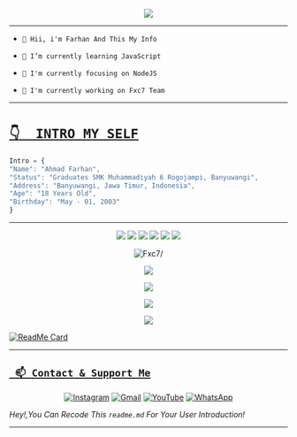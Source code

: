 <p align="center">
  <a href="https://github.com/Fxc7"><img src="https://cardivo.vercel.app/api?name=Fxc7&description=Hi,%20i%27m%20Farhan%20and%20i%27m%20just%20a%20newbie%20programmer%20Nice%20to%20meet%20you%20👋&image=https://encrypted-tbn0.gstatic.com/images?q=tbn:ANd9GcQim_SGX18GNe6nkzSpWSVwsHeQTWA9iNTN9Q&usqp=CAU&backgroundColor=%23ecf0f1&instagram=only_fxc7&github=Fxc7&pattern=leaf&colorPattern=%23eaeaea" /><a>
</p>

___
- ```👋 Hii, i'm Farhan And This My Info``` 

- ```🌱 I’m currently learning JavaScript ```

- ```👀 I'm currently focusing on NodeJS ```

- ```📝 I'm currently working on Fxc7 Team ```
___

# [`👇  INTRO MY SELF`](https://fxc7-api.herokuapp.com)
```js
Intro = {
"Name": "Ahmad Farhan",
"Status": "Graduates SMK Muhammadiyah 6 Rogojampi, Banyuwangi",
"Address": "Banyuwangi, Jawa Timur, Indonesia",
"Age": "18 Years Old",
"Birthday": "May - 01, 2003"
}
```
___

<p align="center">
  <img src="https://img.shields.io/badge/-JavaScript-black?style=flat-square&logo=javascript" />
  <img src="https://img.shields.io/badge/-Node.js-black?style=flat-square&logo=Node.js" />
  <img src="https://img.shields.io/badge/-HTML5-black?style=flat-square&logo=html5&logoColor=e34f26" />
  <img src="https://img.shields.io/badge/-CSS3-black?style=flat-square&logo=css3&logoColor=1572b6" />
  <img src="https://img.shields.io/badge/-Git-black?style=flat-square&logo=git" />
  <img src="https://img.shields.io/badge/-GitHub-black?style=flat-square&logo=github" /> <br>
</p>

<p align=center> <img src=https://visitor-badge.glitch.me/badge?page_id=Fxc7 alt=Fxc7/> </p>

<p align="center">
  <a href="https://github.com/Fxc7"><img src="https://github-readme-stats.vercel.app/api?username=Fxc7&theme=tokyonight&show_icons=true" /></a>
</p>

<p align="center">
  <a href="https://github.com/Fxc7"><img src="https://github-readme-streak-stats.herokuapp.com?user=Fxc7&theme=tokyonight&hide_border=false&properties=background&border=%239611C5FF" /><a>
</p>
  
<p align="center">
  <a href="https://github.com/Fxc7"><img src="https://github-readme-stats.vercel.app/api/top-langs?username=Fxc7&theme=tokyonight&layout=compact" /></a>
</p>
  
<p align="center">
  <a href="https://github.com/Fxc7"><img src="https://github-profile-trophy.vercel.app/?username=Fxc7&theme=radical&margin-w=20&no-bg=true&no-frame=false" /><a>
</p>
  
[![ReadMe Card](https://github-readme-stats.vercel.app/api/pin/?username=Fxc7&repo=termux-bot-wa&theme=tokyonight)](https://github.com/Fxc7/termux-bot-wa)
___

## [` 📫 Contact & Support Me`](https://api.whatsapp.com/send?phone=628311800241&text=Hai+Bang)

<p align="center">
<a href="https://www.instagram.com/only_fxc7" target="_blank"><img src="https://img.shields.io/badge/Instagram-%23E4405F.svg?&style=flat-square&logo=instagram&logoColor=white" alt="Instagram"></a>
<a href="farhanxcode7@gmail.com" target="_blank"><img src="https://img.shields.io/badge/Gmail-D14836?style=flat-square&logo=gmail&logoColor=white" alt="Gmail"></a>
<a href="https://youtube.com/channel/UCPwYwNvJl4wWJIFB_UgVxlw" target="_blank"><img src="https://img.shields.io/badge/YouTube-%231877F2.svg?&style=flat-square&logo=YouTube&logoColor=white" alt="YouTube"></a>
<a href="https://api.whatsapp.com/send?phone=628311800241&text=p+bang+:v" target="_blank"><img src="https://img.shields.io/badge/Whatsapp-%808080.svg?&style=flat-square&logo=Whatsapp&logoColor=white" alt="WhatsApp"></a>


  *Hey!,You Can Recode This `readme.md` For Your User Introduction!*
___
